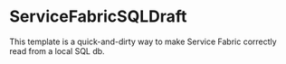 # ServiceFabricSQLDraft
This template is a quick-and-dirty way to make Service Fabric correctly read from a local SQL db.
